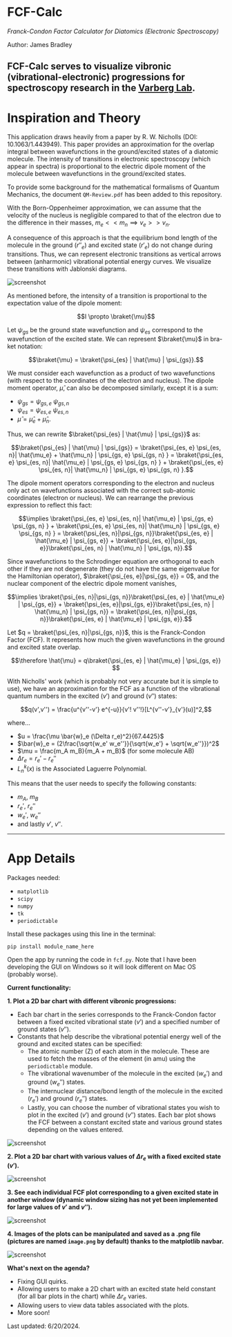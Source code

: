 # FCF-Calc
*Franck-Condon Factor Calculator for Diatomics (Electronic Spectroscopy)*

Author: James Bradley

FCF-Calc serves to visualize vibronic (vibrational-electronic) progressions for spectroscopy research in the [Varberg Lab](https://www.varberglab.com/).
------------------------------------------------------------------------------------------------------------------------------
# Inspiration and Theory

This application draws heavily from a paper by R. W. Nicholls (DOI: 10.1063/1.443949). This paper provides an approximation for the overlap integral between wavefunctions in the ground/excited states of a diatomic molecule. The intensity of transitions in electronic spectroscopy (which appear in spectra) is proportional to the electric dipole moment of the molecule between wavefunctions in the ground/excited states. 

To provide some background for the mathematical formalisms of Quantum Mechanics, the document `QM-Review.pdf` has been added to this repository.

With the Born-Oppenheimer approximation, we can assume that the velocity of the nucleus is negligible compared to that of the electron due to the difference in their masses, $m_e << m_n \implies v_e >> v_n$. 

A consequence of this approach is that the equilibrium bond length of the molecule in the ground ($r''_e$) and excited state ($r'_e$) do not change during transitions. Thus, we can represent electronic transitions as vertical arrows between (anharmonic) vibrational potential energy curves. We visualize these transitions with Jablonski diagrams. 

![screenshot](images/jab.png)

As mentioned before, the intensity of a transition is proportional to the expectation value of the dipole moment:

$$I \propto \braket{\mu}$$

Let $\psi_{gs}$ be the ground state wavefunction and $\psi_{es}$ correspond to the wavefunction of the excited state. We can represent $\braket{\mu}$ in bra-ket notation:

$$\braket{\mu} = \braket{\psi_{es} | \hat{\mu} | \psi_{gs}}.$$

We must consider each wavefunction as a product of two wavefunctions (with respect to the coordinates of the electron and nucleus). The dipole moment operator, $\hat{\mu}$, can also be decomposed similarly, except it is a sum:

- $\psi_{gs} = \psi_{gs, e}$ $\psi_{gs, n}$
- $\psi_{es} = \psi_{es, e}$ $\psi_{es, n}$
- $\hat{\mu} = \hat{\mu}_e + \hat{\mu}_n.$

Thus, we can rewrite $\braket{\psi_{es} | \hat{\mu} | \psi_{gs}}$ as:

$$\braket{\psi_{es} | \hat{\mu} | \psi_{gs}} = \braket{\psi_{es, e} \psi_{es, n}| \hat{\mu_e} + \hat{\mu_n} | \psi_{gs, e} \psi_{gs, n} } = \braket{\psi_{es, e} \psi_{es, n}| \hat{\mu_e} | \psi_{gs, e} \psi_{gs, n} } + \braket{\psi_{es, e} \psi_{es, n}| \hat{\mu_n} | \psi_{gs, e} \psi_{gs, n} }.$$

The dipole moment operators corresponding to the electron and nucleus only act on wavefunctions associated with the correct sub-atomic coordinates (electron or nucleus). We can rearrange the previous expression to reflect this fact:

$$\implies \braket{\psi_{es, e} \psi_{es, n}| \hat{\mu_e} | \psi_{gs, e} \psi_{gs, n} } + \braket{\psi_{es, e} \psi_{es, n}| \hat{\mu_n} | \psi_{gs, e} \psi_{gs, n} } = \braket{\psi_{es, n}|\psi_{gs, n}}\braket{\psi_{es, e} | \hat{\mu_e} | \psi_{gs, e}} + \braket{\psi_{es, e}|\psi_{gs, e}}\braket{\psi_{es, n} | \hat{\mu_n} | \psi_{gs, n}}.$$

Since wavefunctions to the Schrodinger equation are orthogonal to each other if they are not degenerate (they do not have the same eigenvalue for the Hamiltonian operator), $\braket{\psi_{es, e}|\psi_{gs, e}} = 0$, and the nuclear component of the electric dipole moment vanishes,

$$\implies \braket{\psi_{es, n}|\psi_{gs, n}}\braket{\psi_{es, e} | \hat{\mu_e} | \psi_{gs, e}} + \braket{\psi_{es, e}|\psi_{gs, e}}\braket{\psi_{es, n} | \hat{\mu_n} | \psi_{gs, n}} = \braket{\psi_{es, n}|\psi_{gs, n}}\braket{\psi_{es, e} | \hat{\mu_e} | \psi_{gs, e}}.$$

Let $q = \braket{\psi_{es, n}|\psi_{gs, n}}$, this is the Franck-Condon Factor (FCF). It represents how much the given wavefunctions in the ground and excited state overlap.

$$\therefore \hat{\mu} = q\braket{\psi_{es, e} | \hat{\mu_e} | \psi_{gs, e}} $$

With Nicholls' work (which is probably not very accurate but it is simple to use), we have an approximation for the FCF as a function of the vibrational quantum numbers in the excited ($v'$) and ground ($v''$) states:

$$q(v',v'') = \frac{u^{v''-v'} e^{-u}}{v'! v''!}[L^{v''-v'}_{v'}(u)]^2,$$


where...
- $u = \frac{\mu \bar{w}_e (\Delta r_e)^2}{67.4425}$
- $\bar{w}_e = (2\frac{\sqrt{w_e' w_e''}}{\sqrt{w_e'} + \sqrt{w_e''}})^2$
- $\mu = \frac{m_A m_B}{m_A + m_B}$ (for some molecule AB)
- $\Delta r_e = r_e' - r_e''$
- $L^{k}_{n}(x)$ is the Associated Laguerre Polynomial.

This means that the user needs to specify the following constants:
- $m_A$, $m_B$
- $r_e'$, $r_e''$
- $w_e'$, $w_e''$
- and lastly $v'$, $v''$.

----------------------------------------------
# App Details
Packages needed:
- `matplotlib`
- `scipy`
- `numpy`
- `tk`
- `periodictable`

Install these packages using this line in the terminal:

```
pip install module_name_here
```

Open the app by running the code in `fcf.py`. Note that I have been developing the GUI on Windows so it will look different on Mac OS (probably worse).

**Current functionality:**

**1. Plot a 2D bar chart with different vibronic progressions:**
  - Each bar chart in the series corresponds to the Franck-Condon factor between a fixed excited vibrational state ($v'$) and a specified number of ground states ($v''$).
  - Constants that help describe the vibrational potential energy well of the ground and excited states can be specified:
    - The atomic number (Z) of each atom in the molecule. These are used to fetch the masses of the element (in amu) using the `periodictable` module.
    - The vibrational wavenumber of the molecule in the excited ($w_e'$) and ground ($w_e''$) states.
    - The internuclear distance/bond length of the molecule in the excited ($r_e'$) and ground ($r_e''$) states.
    - Lastly, you can choose the number of vibrational states you wish to plot in the excited ($v'$) and ground ($v''$) states. Each bar plot shows the FCF between a constant excited state and various ground states depending on the values entered.
      
![screenshot](images/2d.png)

**2. Plot a 2D bar chart with various values of $\Delta r_e$ with a fixed excited state ($v'$).**

![screenshot](images/delta.png)

**3. See each individual FCF plot corresponding to a given excited state in another window (dynamic window sizing has not yet been implemented for large values of $v'$ and $v''$).**

![screenshot](images/indplots.png)

**4. Images of the plots can be manipulated and saved as a .png file (pictures are named `image.png` by default) thanks to the matplotlib navbar.**

![screenshot](images/navbar.png)

**What's next on the agenda?**
- Fixing GUI quirks.
- Allowing users to make a 2D chart with an excited state held constant (for all bar plots in the chart) while $\Delta r_e$ varies.
- Allowing users to view data tables associated with the plots.
- More soon!

Last updated: 6/20/2024.
